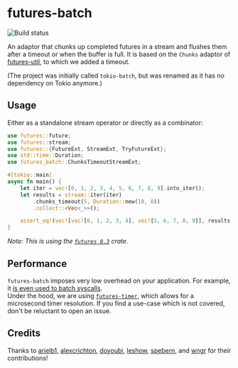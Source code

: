 # futures-batch

![Build status](https://github.com/mre/futures-batch/workflows/Rust/badge.svg)

An adaptor that chunks up completed futures in a stream and flushes them after a timeout or when the buffer is full.
It is based on the `Chunks` adaptor of [futures-util](https://github.com/rust-lang-nursery/futures-rs/blob/4613193023dd4071bbd32b666e3b85efede3a725/futures-util/src/stream/chunks.rs), to which we added a timeout.

(The project was initially called `tokio-batch`, but was renamed as it has no dependency on Tokio anymore.)

## Usage

Either as a standalone stream operator or directly as a combinator:

```rust
use futures::future;
use futures::stream;
use futures::{FutureExt, StreamExt, TryFutureExt};
use std::time::Duration;
use futures_batch::ChunksTimeoutStreamExt;

#[tokio::main]
async fn main() {
    let iter = vec![0, 1, 2, 3, 4, 5, 6, 7, 8, 9].into_iter();
    let results = stream::iter(iter)
        .chunks_timeout(5, Duration::new(10, 0))
        .collect::<Vec<_>>();

    assert_eq!(vec![vec![0, 1, 2, 3, 4], vec![5, 6, 7, 8, 9]], results.await);
}
```

*Note: This is using the [`futures 0.3`](https://crates.io/crates/futures) crate.*

## Performance

`futures-batch` imposes very low overhead on your application. For example, it [is even used to batch syscalls](https://github.com/mre/futures-batch/issues/4).  
Under the hood, we are using [`futures-timer`](https://github.com/async-rs/futures-timer), which allows for a microsecond timer resolution.
If you find a use-case which is not covered, don't be reluctant to open an issue.

## Credits

Thanks to [arielb1](https://github.com/arielb1), [alexcrichton](https://github.com/alexcrichton/), [doyoubi](https://github.com/doyoubi), [leshow](https://github.com/leshow), [spebern](https://github.com/spebern), and [wngr](https://github.com/wngr) for their contributions!
